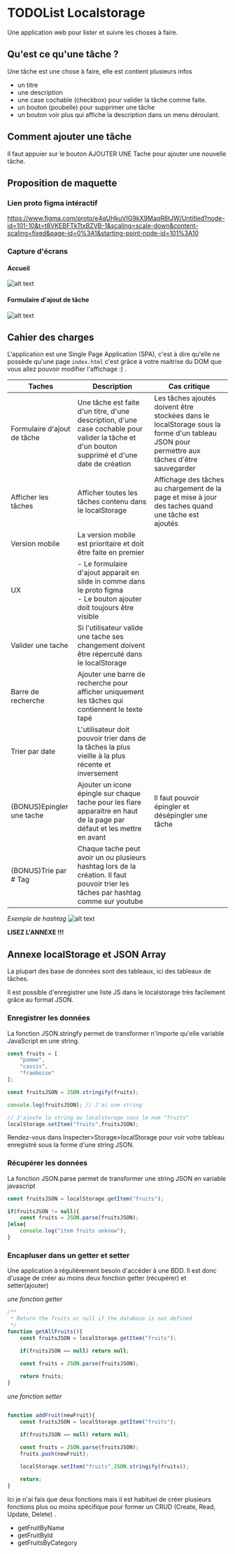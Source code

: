 # TODOList Localstorage

Une application web pour lister et suivre les choses à faire.

## Qu'est ce qu'une tâche ?

Une tâche est une chose à faire, elle est contient plusieurs infos

- un titre
- une description 
- une case cochable (checkbox) pour valider la tâche comme faite.
- un bouton (poubelle) pour supprimer une tâche
- un bouton voir plus qui affiche la description dans un menu déroulant.

## Comment ajouter une tâche
Il faut appuier sur le bouton AJOUTER UNE Tache pour ajouter une nouvelle tâche.
## Proposition de maquette

### Lien proto figma intéractif 
https://www.figma.com/proto/e4qUHkuVIG9kX9MaqR6tJW/Untitled?node-id=101-10&t=t8VKEBFTkTtxBZVB-1&scaling=scale-down&content-scaling=fixed&page-id=0%3A1&starting-point-node-id=101%3A10

### Capture d'écrans
#### Accueil
![alt text](image.png)
#### Formulaire d'ajout de tâche
![alt text](image-1.png)

## Cahier des charges

L'application est une Single Page Application (SPA), c'est à dire qu'elle ne possède qu'une page `index.html` c'est grâce à votre maitrise du DOM que vous allez pouvoir modifier l'affichage :) .

|Taches|Description|Cas critique|
|-|-|-|
|Formulaire d'ajout de tâche| Une tâche est faite d'un titre, d'une description, d'une case cochable pour valider la tâche et d'un bouton supprimé et d'une date de création | Les tâches ajoutés doivent être stockées dans le localStorage sous la forme d'un tableau JSON pour permettre aux tâches d'être sauvegarder |
| Afficher les tâches| Afficher toutes les tâches contenu dans le localStorage| Affichage des tâches au chargement de la page et mise à jour des taches quand une tâche est ajoutés|
| Version mobile| La version mobile est prioritaire et doit être faite en premier |
| UX |  - Le formulaire d'ajout apparait en slide in comme dans le proto figma <br> - Le bouton ajouter doit toujours être visible |
| Valider une tache| Si l'utilisateur valide une tache ses changement doivent être répercuté dans le localStorage |
| Barre de recherche | Ajouter une barre de recherche pour afficher uniquement les tâches qui contiennent le texte tapé |
| Trier par date | L'utilisateur doit pouvoir trier dans de la tâches la plus vieille à la plus récente et inversement |
| (BONUS)Epingler une tache | Ajouter un icone épingle sur chaque tache pour les fiare apparaitre en haut de la page par défaut et les mettre en avant | Il faut pouvoir épingler et désépingler une tâche |
| (BONUS)Trie par # Tag | Chaque tache peut avoir un ou plusieurs hashtag lors de la création. Il faut pouvoir trier les tâches par hashtag comme sur youtube |  |

*Exemple de hashtag*
![alt text](image-2.png)

**LISEZ L'ANNEXE !!!**

## Annexe localStorage et JSON Array

La plupart des base de données sont des tableaux, ici des tableaux de tâches.

Il est possible d'enregistrer une liste JS dans le localstorage très facilement grâce au format JSON.

### Enregistrer les données

La fonction JSON.stringfy permet de transformer n'importe qu'elle variable JavaScript en une string.

```js
const fruits = [
    "pomme",
    "cassis",
    "framboise"
];

const fruitsJSON = JSON.stringify(fruits);

console.log(fruitsJSON); // J'ai une string

// J'ajoute la string au localstorage sous le nom "fruits"
localStorage.setItem("fruits",fruitsJSON);
```
Rendez-vous dans Inspecter>Storage>localStorage pour voir votre tableau enregistré sous la forme d'une string JSON.

### Récupérer les données
La fonction JSON.parse permet de transformer une string JSON en variable javascript


```js
const fruitsJSON = localStorage.getItem("fruits");

if(fruitsJSON != null){
    const fruits = JSON.parse(fruitsJSON);
}else{
    console.log("item fruits unknow");
}
```

### Encapluser dans un getter et setter

Une application à régulièrement besoin d'accéder à une BDD. Il est donc d'usage de créer au moins deux fonction getter (récupérer) et setter(ajouter)


*une fonction getter*
```js
/**
 * Return the fruits or null if the database is not defined
 */ 
function getAllFruits(){
    const fruitsJSON = localStorage.getItem("fruits");

    if(fruitsJSON == null) return null;
    
    const fruits = JSON.parse(fruitsJSON);

    return fruits;
}
```

*une fonction setter*
```js

function addFruit(newFruit){
    const fruitsJSON = localStorage.getItem("fruits");

    if(fruitsJSON == null) return null;
    
    const fruits = JSON.parse(fruitsJSON);
    fruits.push(newFruit);

    localStorage.setItem("fruits",JSON.stringify(fruits));

    return;
}
```

Ici je n'ai fais que deux fonctions mais il est habituel de créer plusieurs fonctions plus ou moins spécifique pour former un CRUD (Create, Read, Update, Delete) .

- getFruitByName
- getFruitById
- getFruitsByCategory
